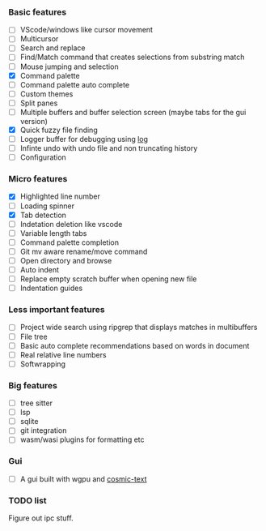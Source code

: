 ### Basic features
- [ ] VScode/windows like cursor movement
- [ ] Multicursor
- [ ] Search and replace
- [ ] Find/Match command that creates selections from substring match
- [ ] Mouse jumping and selection
- [x] Command palette
- [ ] Command palette auto complete
- [ ] Custom themes
- [ ] Split panes
- [ ] Multiple buffers and buffer selection screen (maybe tabs for the gui version)
- [x] Quick fuzzy file finding
- [ ] Logger buffer for debugging using [log](https://crates.io/crates/log)
- [ ] Infinte undo with undo file and non truncating history
- [ ] Configuration

### Micro features
- [x] Highlighted line number
- [ ] Loading spinner
- [x] Tab detection
- [ ] Indetation deletion like vscode
- [ ] Variable length tabs
- [ ] Command palette completion
- [ ] Git mv aware rename/move command
- [ ] Open directory and browse
- [ ] Auto indent
- [ ] Replace empty scratch buffer when opening new file
- [ ] Indentation guides

### Less important features
- [ ] Project wide search using ripgrep that displays matches in multibuffers
- [ ] File tree
- [ ] Basic auto complete recommendations based on words in document
- [ ] Real relative line numbers
- [ ] Softwrapping

### Big features
- [ ] tree sitter
- [ ] lsp
- [ ] sqlite
- [ ] git integration
- [ ] wasm/wasi plugins for formatting etc

### Gui
- [ ] A gui built with wgpu and [cosmic-text](https://crates.io/crates/cosmic-text)

### TODO list
Figure out ipc stuff.  